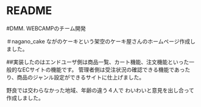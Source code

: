 # README

#DMM. WEBCAMPのチーム開発

＃nagano_cake
ながのケーキという架空のケーキ屋さんのホームページ作成しました。


##実装したのはエンドユーザ側は商品一覧、カート機能、注文機能といった一般的なECサイトの機能です。
管理者側は受注状況の確認できる機能であったり、商品のジャンル設定ができるサイトに仕上げました。



野良では交わらなかった地域、年齢の違う４人で
わいわいと意見を出し合って作成しました。
